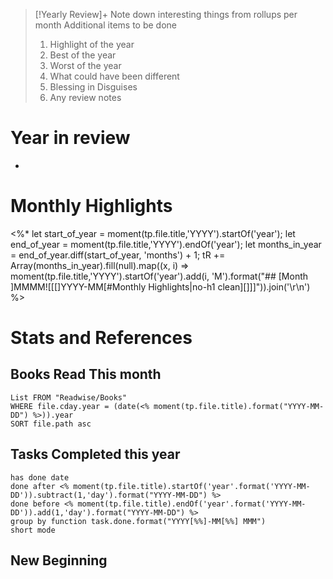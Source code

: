 >[!Yearly Review]+
>Note down interesting things from rollups per month
>Additional items to be done
>1. Highlight of the year
>2. Best of the year
>3. Worst of the year
>4. What could have been different
>5. Blessing in Disguises
>6. Any review notes


# Year in review

- 



# Monthly Highlights

<%*
let start_of_year = moment(tp.file.title,'YYYY').startOf('year');
let end_of_year = moment(tp.file.title,'YYYY').endOf('year');
let months_in_year = end_of_year.diff(start_of_year, 'months') + 1;
tR += Array(months_in_year).fill(null).map((x, i) => moment(tp.file.title,'YYYY').startOf('year').add(i, 'M').format("## [Month ]MMMM![[[]YYYY-MM[#Monthly Highlights|no-h1 clean][]]]")).join('\r\n') 
%>



# Stats and References
## Books Read This month
```dataview
List FROM "Readwise/Books"
WHERE file.cday.year = (date(<% moment(tp.file.title).format("YYYY-MM-DD") %>)).year
SORT file.path asc
```

## Tasks Completed this year

```tasks
has done date
done after <% moment(tp.file.title).startOf('year'.format('YYYY-MM-DD')).subtract(1,'day').format("YYYY-MM-DD") %> 
done before <% moment(tp.file.title).endOf('year'.format('YYYY-MM-DD')).add(1,'day').format("YYYY-MM-DD") %> 
group by function task.done.format("YYYY[%%]-MM[%%] MMM")
short mode
```

## New Beginning
